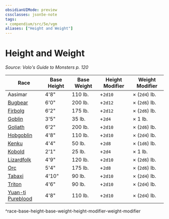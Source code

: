 ```yaml
---
obsidianUIMode: preview
cssclasses: json5e-note
tags:
- compendium/src/5e/vgm
aliases: ["Height and Weight"]
---
```

# Height and Weight
*Source: Volo's Guide to Monsters p. 120* 

| Race | Base Height | Base Weight | Height Modifier | Weight Modifier |
|------|-------------|-------------|-----------------|-----------------|
| Aasimar | 4'8" | 110 lb. | +`2d10` | × (`2d4`) lb. |
| [Bugbear](/Systems/5e/races/bugbear-mpmm.md) | 6'0" | 200 lb. | +`2d12` | × (`2d6`) lb. |
| [Firbolg](/Systems/5e/races/firbolg-mpmm.md) | 6'2" | 175 lb. | +`2d12` | × (`2d6`) lb. |
| [Goblin](/Systems/5e/races/goblin-mpmm.md) | 3'5" | 35 lb. | +`2d4` | × 1 lb. |
| [Goliath](/Systems/5e/races/goliath-mpmm.md) | 6'2" | 200 lb. | +`2d10` | × (`2d6`) lb. |
| [Hobgoblin](/Systems/5e/races/hobgoblin-mpmm.md) | 4'8" | 110 lb. | +`2d10` | × (`2d4`) lb. |
| [Kenku](/Systems/5e/races/kenku-mpmm.md) | 4'4" | 50 lb. | +`2d8` | × (`1d6`) lb. |
| [Kobold](/Systems/5e/races/kobold-mpmm.md) | 2'1" | 25 lb. | +`2d4` | × 1 lb. |
| [Lizardfolk](/Systems/5e/races/lizardfolk-mpmm.md) | 4'9" | 120 lb. | +`2d10` | × (`2d6`) lb. |
| [Orc](/Systems/5e/races/orc-mpmm.md) | 5'4" | 175 lb. | +`2d8` | × (`2d6`) lb. |
| [Tabaxi](/Systems/5e/races/tabaxi-mpmm.md) | 4'10" | 90 lb. | +`2d10` | × (`2d4`) lb. |
| [Triton](/Systems/5e/races/triton-mpmm.md) | 4'6" | 90 lb. | +`2d10` | × (`2d4`) lb. |
| [Yuan-ti Pureblood](/Systems/5e/races/yuan-ti-mpmm.md) | 4'8" | 110 lb. | +`2d10` | × (`2d4`) lb. |
^race-base-height-base-weight-height-modifier-weight-modifier